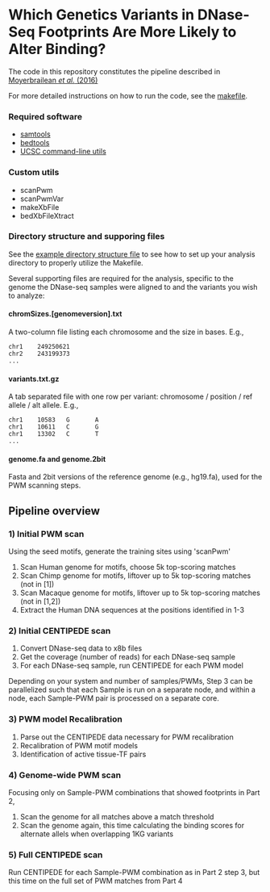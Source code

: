 # Which Genetics Variants in DNase-Seq Footprints Are More Likely to Alter Binding?
The code in this repository constitutes the pipeline described in [Moyerbrailean *et al.* (2016)](http://journals.plos.org/plosgenetics/article?id=10.1371/journal.pgen.1005875)

For more detailed instructions on how to run the code, see the [makefile](Makefile).

### Required software
* [samtools](http://samtools.sourceforge.net/)
* [bedtools](http://bedtools.readthedocs.io/en/latest/)
* [UCSC command-line utils](http://hgdownload.soe.ucsc.edu/admin/exe/)

### Custom utils
* scanPwm
* scanPwmVar
* makeXbFile
* bedXbFileXtract

### Directory structure and supporing files

See the [example directory structure file](exampleDirectoryStructure.txt) to see how to set up your analysis directory to properly utilize the Makefile.

Several supporting files are required for the analysis, specific to the genome the DNase-seq samples were aligned to and the variants you wish to analyze:

#### chromSizes.[genomeversion].txt
A two-column file listing each chromosome and the size in bases. E.g.,

    chr1	249250621
    chr2	243199373
    ...

#### variants.txt.gz
A tab separated file with one row per variant: chromosome / position / ref allele / alt allele. E.g., 

    chr1   	10583  	G      	A
    chr1   	10611  	C      	G
    chr1   	13302  	C      	T
    ...


#### genome.fa and genome.2bit
Fasta and 2bit versions of the reference genome (e.g., hg19.fa), used for the PWM scanning steps.


## Pipeline overview

### 1) Initial PWM scan
Using the seed motifs, generate the training sites using 'scanPwm'
1. Scan Human genome for motifs, choose 5k top-scoring matches
2. Scan Chimp genome for motifs, liftover up to 5k top-scoring matches (not in [1])
3. Scan Macaque genome for motifs, liftover up to 5k top-scoring matches (not in [1,2])
4. Extract the Human DNA sequences at the positions identified in 1-3


### 2) Initial CENTIPEDE scan

1. Convert DNase-seq data to x8b files
2. Get the coverage (number of reads) for each DNase-seq sample
3. For each DNase-seq sample, run CENTIPEDE for each PWM model

Depending on your system and number of samples/PWMs, Step 3 can be parallelized such that each Sample is run on a separate node, and within a node, each Sample-PWM pair is processed on a separate core.


### 3) PWM model Recalibration

1. Parse out the CENTIPEDE data necessary for PWM recalibration
2. Recalibration of PWM motif models
3. Identification of active tissue-TF pairs

### 4) Genome-wide PWM scan

Focusing only on Sample-PWM combinations that showed footprints in Part 2,

1. Scan the genome for all matches above a match threshold
2. Scan the genome again, this time calculating the binding scores for alternate allels when overlapping 1KG variants


### 5) Full CENTIPEDE scan

Run CENTIPEDE for each Sample-PWM combination as in Part 2 step 3, but this time on the full set of PWM matches from Part 4

